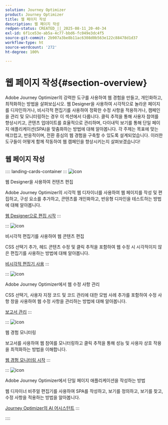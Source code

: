 ```yaml
---
solution: Journey Optimizer
product: Journey Optimizer
title: 웹 페이지 작성
description: 웹 페이지 작성
redpen-status: CREATED_||_2025-08-11_20-40-34
exl-id: 6f1ce53e-ab5a-4c77-bbd6-fc049e3dc4f5
source-git-commit: 2b907a3be8b11ac6308d0b563e122c88478d1d37
workflow-type: ht
source-wordcount: '272'
ht-degree: 100%

---
```


# 웹 페이지 작성{#section-overview}

Adobe Journey Optimizer의 강력한 도구를 사용하여 웹 경험을 만들고, 개인화하고, 최적화하는 방법을 살펴보십시오. 웹 Designer을 사용하여 시각적으로 놀라운 페이지를 디자인하거나, 비시각적 편집기를 사용하여 정확한 수정 사항을 적용하거나, 캠페인을 관리 및 모니터링하는 경우 이 섹션에서 다룹니다. 클릭 추적을 통해 사용자 참여를 향상시키고, 콘텐츠 업데이트를 효율적으로 관리하며, 다이내믹 보기를 통해 단일 페이지 애플리케이션(SPA)을 맞춤화하는 방법에 대해 알아봅니다. 각 주제는 목표에 맞는 매끄럽고, 반응적이며, 전환 중심의 웹 경험을 구축할 수 있도록 설계되었습니다. 이러한 도구들이 어떻게 함께 작동하여 웹 캠페인을 향상시키는지 살펴보겠습니다!

## 웹 페이지 작성

:::: landing-cards-container
:::
![icon](https://cdn.experienceleague.adobe.com/icons/circle-play.svg?lang=ko)

웹 Designer을 사용하여 컨텐츠 편집

Adobe Journey Optimizer의 시각적 웹 디자이너를 사용하여 웹 페이지를 작성 및 편집하고, 구성 요소를 추가하고, 콘텐츠를 개인화하고, 반응형 디자인을 테스트하는 방법에 대해 알아봅니다.

[웹 Designer으로 편집 시작](../using/web/web-visual-editor.md)
:::

:::
![icon](https://cdn.experienceleague.adobe.com/icons/code-branch.svg?lang=ko)

비시각적 편집기를 사용하여 웹 콘텐츠 편집

CSS 선택기 추가, 헤드 콘텐츠 수정 및 클릭 추적을 포함하여 웹 수정 시 시각적이지 않은 편집기를 사용하는 방법에 대해 알아봅니다.

[비시각적 편집기 사용](../using/web/web-non-visual-editor.md)
:::

:::
![icon](https://cdn.experienceleague.adobe.com/icons/gear.svg?lang=ko)

Adobe Journey Optimizer에서 웹 수정 사항 관리

CSS 선택기, 사용자 지정 코드 및 코드 관리에 대한 모범 사례 추가를 포함하여 수정 사항 창을 사용하여 웹 수정 사항을 관리하는 방법에 대해 알아봅니다.

[보고서 관리](../using/web/manage-web-modifications.md)
:::

:::
![icon](https://cdn.experienceleague.adobe.com/icons/chart-line.svg?lang=ko)

웹 경험 모니터링

보고서를 사용하여 웹 참여를 모니터링하고 클릭 추적을 통해 성능 및 사용자 상호 작용을 최적화하는 방법을 이해합니다.

[웹 경험 모니터링 시작](../using/web/monitor-web-experiences.md)
:::

:::
![icon](https://cdn.experienceleague.adobe.com/icons/puzzle-piece.svg?lang=ko)

Adobe Journey Optimizer에서 단일 페이지 애플리케이션을 작성하는 방법

웹 디자이너 비주얼 편집기를 사용하여 SPA를 작성하고, 보기를 정의하고, 보기를 찾고, 수정 사항을 적용하는 방법을 알아봅니다.

[Journey Optimizer의 AI 어시스턴트](../using/web/web-spa.md)
:::

::::

